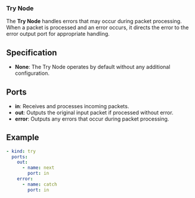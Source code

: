 ### **Try Node**

The **Try Node** handles errors that may occur during packet processing. When a packet is processed and an error occurs,
it directs the error to the error output port for appropriate handling.

## **Specification**

- **None**: The Try Node operates by default without any additional configuration.

## **Ports**

- **in**: Receives and processes incoming packets.
- **out**: Outputs the original input packet if processed without error.
- **error**: Outputs any errors that occur during packet processing.

## **Example**

```yaml
- kind: try
  ports:
    out:
      - name: next
        port: in
    error:
      - name: catch
        port: in
```
